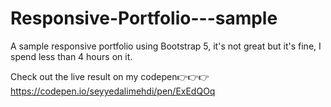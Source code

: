 # Responsive-Portfolio---sample
A sample responsive portfolio using Bootstrap 5, it's not great but it's fine, I spend less than 4 hours on it.



Check out the live result on my codepen👉👉👉
https://codepen.io/seyyedalimehdi/pen/ExEdQOq
